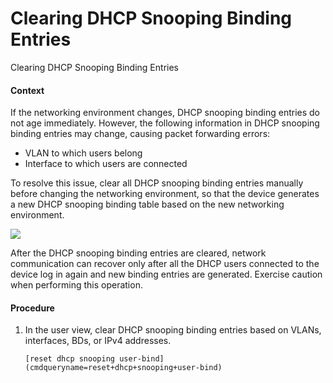 Clearing DHCP Snooping Binding Entries
======================================

Clearing DHCP Snooping Binding Entries

#### Context

If the networking environment changes, DHCP snooping binding entries do not age immediately. However, the following information in DHCP snooping binding entries may change, causing packet forwarding errors:

* VLAN to which users belong
* Interface to which users are connected

To resolve this issue, clear all DHCP snooping binding entries manually before changing the networking environment, so that the device generates a new DHCP snooping binding table based on the new networking environment.

![](../public_sys-resources/notice_3.0-en-us.png) 

After the DHCP snooping binding entries are cleared, network communication can recover only after all the DHCP users connected to the device log in again and new binding entries are generated. Exercise caution when performing this operation.



#### Procedure

1. In the user view, clear DHCP snooping binding entries based on VLANs, interfaces, BDs, or IPv4 addresses.
   
   
   ```
   [reset dhcp snooping user-bind](cmdqueryname=reset+dhcp+snooping+user-bind)
   ```